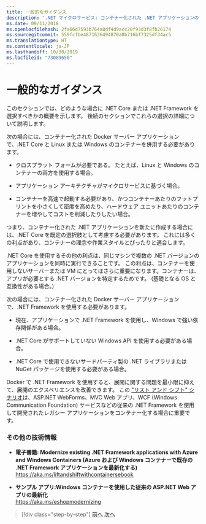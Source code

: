 ```yaml
---
title: 一般的なガイダンス
description: '.NET マイクロサービス: コンテナー化された .NET アプリケーションのアーキテクチャ | 一般的なガイダンス'
ms.date: 09/11/2018
ms.openlocfilehash: 2fa66d7593b764a8df4d9acc20f93d3f8fb26174
ms.sourcegitcommit: 559fcfbe4871636494870a8b716bf7325df34ac5
ms.translationtype: HT
ms.contentlocale: ja-JP
ms.lasthandoff: 10/30/2019
ms.locfileid: "73089650"
---
```

# <a name="general-guidance"></a>一般的なガイダンス

このセクションでは、どのような場合に .NET Core または .NET Framework を選択すべきかの概要を示します。 後続のセクションでこれらの選択の詳細について説明します。

次の場合には、コンテナー化された Docker サーバー アプリケーションで、.NET Core と Linux または Windows のコンテナーを併用する必要があります。

- クロスプラット フォームが必要である。 たとえば、Linux と Windows のコンテナーの両方を使用する場合。

- アプリケーション アーキテクチャがマイクロサービスに基づく場合。

- コンテナーを高速で起動する必要があり、かつコンテナーあたりのフットプリントを小さくして密度を高めたり、ハードウェア ユニットあたりのコンテナーを増やしてコストを削減したりしたい場合。

つまり、コンテナー化された .NET アプリケーションを新たに作成する場合には、.NET Core を既定の選択肢として考慮する必要があります。 これには多くの利点があり、コンテナーの理念や作業スタイルとぴったりと適合します。

.NET Core を使用するその他の利点は、同じマシンで複数の .NET バージョンのアプリケーションを同時に実行できることです。 この利点は、コンテナーを使用しないサーバーまたは VM にとってはさらに重要になります。コンテナーは、アプリが必要とする .NET バージョンを特定するためです。 (基礎となる OS と互換性がある場合。)

次の場合には、コンテナー化された Docker サーバー アプリケーションで、.NET Framework を使用する必要があります。

- 現在、アプリケーションで .NET Framework を使用し、Windows で強い依存関係がある場合。

- .NET Core がサポートしていない Windows API を使用する必要がある場合。

- .NET Core で使用できないサードパーティ製の .NET ライブラリまたは NuGet パッケージを使用する必要がある場合。

Docker で .NET Framework を使用すると、展開に関する問題を最小限に抑えて、展開のエクスペリエンスを改善できます。 この ["リスト アンド シフト" シナリオ](https://aka.ms/liftandshiftwithcontainersebook)は、ASP.NET WebForms、MVC Web アプリ、WCF (Windows Communication Foundation) サービスなどの従来の .NET Framework を使用して開発されたレガシー アプリケーションをコンテナー化する場合に重要です。

### <a name="additional-resources"></a>その他の技術情報

- **電子書籍: Modernize existing .NET Framework applications with Azure and Windows Containers (Azure および Windows コンテナーで既存の .NET Framework アプリケーションを最新化する)**  
    https://aka.ms/liftandshiftwithcontainersebook

- **サンプル アプリ:Windows コンテナーを使用した従来の ASP.NET Web アプリの最新化**  
    https://aka.ms/eshopmodernizing

>[!div class="step-by-step"]
>[前へ](index.md)
>[次へ](net-core-container-scenarios.md)
